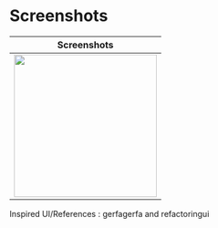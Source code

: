 # Screenshots
|Screenshots|
|---|
|<img src="images/ss.png" alt="" width=250/>|



Inspired UI/References : gerfagerfa and refactoringui
